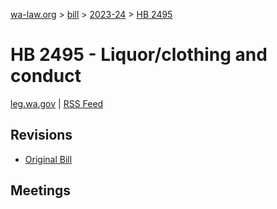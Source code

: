 [wa-law.org](/) > [bill](/bill/) > [2023-24](/bill/2023-24/) > [HB 2495](/bill/2023-24/hb/2495/)

# HB 2495 - Liquor/clothing and conduct
[leg.wa.gov](https://app.leg.wa.gov/billsummary?BillNumber=2495&Year=2023&Initiative=false) | [RSS Feed](./rss.xml)

## Revisions
* [Original Bill](1/)

## Meetings